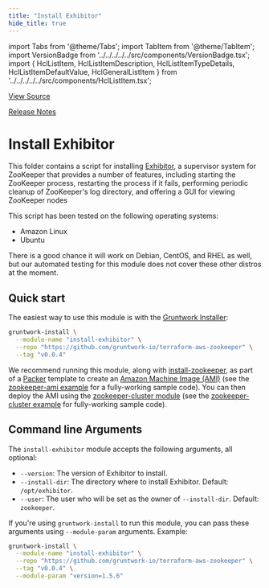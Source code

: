 ```yaml
---
title: "Install Exhibitor"
hide_title: true
---
```


import Tabs from '@theme/Tabs';
import TabItem from '@theme/TabItem';
import VersionBadge from '../../../../../src/components/VersionBadge.tsx';
import { HclListItem, HclListItemDescription, HclListItemTypeDetails, HclListItemDefaultValue, HclGeneralListItem } from '../../../../../src/components/HclListItem.tsx';

<a href="https://github.com/gruntwork-io/terraform-aws-zookeeper/tree/main/modules%2Finstall-exhibitor" className="link-button" title="View the source code for this module in GitHub.">View Source</a>

<a href="https://github.com/gruntwork-io/terraform-aws-zookeeper/releases?q=" className="link-button" title="Release notes for only the service catalog versions which impacted this service.">Release Notes</a>

# Install Exhibitor

This folder contains a script for installing [Exhibitor](https://github.com/soabase/exhibitor/), a supervisor system
for ZooKeeper that provides a number of features, including starting the ZooKeeper process, restarting the process if
it fails, performing periodic cleanup of ZooKeeper's log directory, and offering a GUI for viewing ZooKeeper nodes

This script has been tested on the following operating systems:

*   Amazon Linux
*   Ubuntu

There is a good chance it will work on Debian, CentOS, and RHEL as well, but our automated testing for this
module does not cover these other distros at the moment.

## Quick start

The easiest way to use this module is with the [Gruntwork Installer](https://github.com/gruntwork-io/gruntwork-installer):

```bash
gruntwork-install \
  --module-name "install-exhibitor" \
  --repo "https://github.com/gruntwork-io/terraform-aws-zookeeper" \
  --tag "v0.0.4"
```

We recommend running this module, along with [install-zookeeper](https://github.com/gruntwork-io/terraform-aws-zookeeper/tree/main/modules/install-zookeeper), as part of a
[Packer](https://www.packer.io/) template to create an [Amazon Machine Image
(AMI)](http://docs.aws.amazon.com/AWSEC2/latest/UserGuide/AMIs.html) (see the [zookeeper-ami
example](https://github.com/gruntwork-io/terraform-aws-zookeeper/tree/main/examples/zookeeper-ami) for a fully-working sample code). You can then deploy the AMI using the
[zookeeper-cluster module](https://github.com/gruntwork-io/terraform-aws-zookeeper/tree/main/modules/zookeeper-cluster) (see the [zookeeper-cluster
example](https://github.com/gruntwork-io/terraform-aws-zookeeper/tree/main/examples/zookeeper-cluster) for fully-working sample code).

## Command line Arguments

The `install-exhibitor` module accepts the following arguments, all optional:

*   `--version`: The version of Exhibitor to install.
*   `--install-dir`: The directory where to install Exhibitor. Default: `/opt/exhibitor`.
*   `--user`: The user who will be set as the owner of `--install-dir`. Default: `zookeeper`.

If you're using `gruntwork-install` to run this module, you can pass these arguments using `--module-param` arguments.
Example:

```bash
gruntwork-install \
  --module-name "install-exhibitor" \
  --repo "https://github.com/gruntwork-io/terraform-aws-zookeeper" \
  --tag "v0.0.4" \
  --module-param "version=1.5.6"
```


<!-- ##DOCS-SOURCER-START
{
  "originalSources": [
    "https://github.com/gruntwork-io/terraform-aws-zookeeper/tree/modules%2Finstall-exhibitor%2Freadme.md",
    "https://github.com/gruntwork-io/terraform-aws-zookeeper/tree/modules%2Finstall-exhibitor%2Fvariables.tf",
    "https://github.com/gruntwork-io/terraform-aws-zookeeper/tree/modules%2Finstall-exhibitor%2Foutputs.tf"
  ],
  "sourcePlugin": "module-catalog-api",
  "hash": "a809bb327e7bb55b31bac46e47c14ae3"
}
##DOCS-SOURCER-END -->
